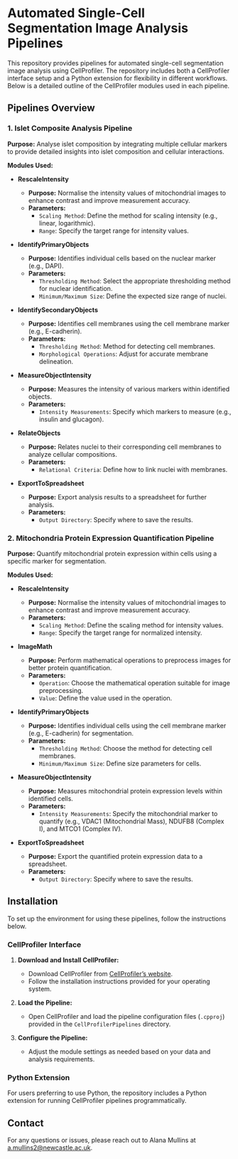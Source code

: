 
# Automated Single-Cell Segmentation Image Analysis Pipelines

This repository provides pipelines for automated single-cell segmentation image analysis using CellProfiler. The repository includes both a CellProfiler interface setup and a Python extension for flexibility in different workflows. Below is a detailed outline of the CellProfiler modules used in each pipeline.

## Pipelines Overview

### 1. Islet Composite Analysis Pipeline

**Purpose:** Analyse islet composition by integrating multiple cellular markers to provide detailed insights into islet composition and cellular interactions.

**Modules Used:**

- **RescaleIntensity**
  - **Purpose:** Normalise the intensity values of mitochondrial images to enhance contrast and improve measurement accuracy.
  - **Parameters:**
    - `Scaling Method`: Define the method for scaling intensity (e.g., linear, logarithmic).
    - `Range`: Specify the target range for intensity values.
    
- **IdentifyPrimaryObjects**
  - **Purpose:** Identifies individual cells based on the nuclear marker (e.g., DAPI).
  - **Parameters:** 
    - `Thresholding Method`: Select the appropriate thresholding method for nuclear identification.
    - `Minimum/Maximum Size`: Define the expected size range of nuclei.

- **IdentifySecondaryObjects**
  - **Purpose:** Identifies cell membranes using the cell membrane marker (e.g., E-cadherin).
  - **Parameters:** 
    - `Thresholding Method`: Method for detecting cell membranes.
    - `Morphological Operations`: Adjust for accurate membrane delineation.

- **MeasureObjectIntensity**
  - **Purpose:** Measures the intensity of various markers within identified objects.
  - **Parameters:** 
    - `Intensity Measurements`: Specify which markers to measure (e.g., insulin and glucagon).

- **RelateObjects**
  - **Purpose:** Relates nuclei to their corresponding cell membranes to analyze cellular compositions.
  - **Parameters:** 
    - `Relational Criteria`: Define how to link nuclei with membranes.

- **ExportToSpreadsheet**
  - **Purpose:** Export analysis results to a spreadsheet for further analysis.
  - **Parameters:** 
    - `Output Directory`: Specify where to save the results.

### 2. Mitochondria Protein Expression Quantification Pipeline

**Purpose:** Quantify mitochondrial protein expression within cells using a specific marker for segmentation.

**Modules Used:**

- **RescaleIntensity**
  - **Purpose:** Normalise the intensity values of mitochondrial images to enhance contrast and improve measurement accuracy.
  - **Parameters:**
    - `Scaling Method`: Define the scaling method for intensity values.
    - `Range`: Specify the target range for normalized intensity.
    
- **ImageMath**
  - **Purpose:** Perform mathematical operations to preprocess images for better protein quantification.
  - **Parameters:**
    - `Operation`: Choose the mathematical operation suitable for image preprocessing.
    - `Value`: Define the value used in the operation.
    
- **IdentifyPrimaryObjects**
  - **Purpose:** Identifies individual cells using the cell membrane marker (e.g., E-cadherin) for segmentation.
  - **Parameters:** 
    - `Thresholding Method`: Choose the method for detecting cell membranes.
    - `Minimum/Maximum Size`: Define size parameters for cells.

- **MeasureObjectIntensity**
  - **Purpose:** Measures mitochondrial protein expression levels within identified cells.
  - **Parameters:** 
    - `Intensity Measurements`: Specify the mitochondrial marker to quantify (e.g., VDAC1 (Mitochondrial Mass), NDUFB8 (Complex I), and MTCO1 (Complex IV).

- **ExportToSpreadsheet**
  - **Purpose:** Export the quantified protein expression data to a spreadsheet.
  - **Parameters:** 
    - `Output Directory`: Specify where to save the results.

## Installation

To set up the environment for using these pipelines, follow the instructions below.

### CellProfiler Interface

1. **Download and Install CellProfiler:**
   - Download CellProfiler from [CellProfiler’s website](https://cellprofiler.org/).
   - Follow the installation instructions provided for your operating system.

2. **Load the Pipeline:**
   - Open CellProfiler and load the pipeline configuration files (`.cpproj`) provided in the `CellProfilerPipelines` directory.

3. **Configure the Pipeline:**
   - Adjust the module settings as needed based on your data and analysis requirements.

### Python Extension

For users preferring to use Python, the repository includes a Python extension for running CellProfiler pipelines programmatically.


## Contact

For any questions or issues, please reach out to Alana Mullins at a.mullins2@newcastle.ac.uk.

